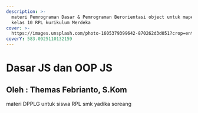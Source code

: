 ```yaml
---
description: >-
  materi Pemrograman Dasar & Pemrograman Berorientasi object untuk mapel DPPLG 1
  kelas 10 RPL kurikulum Merdeka
cover: >-
  https://images.unsplash.com/photo-1605379399642-870262d3d051?crop=entropy&cs=tinysrgb&fm=jpg&ixid=MnwxOTcwMjR8MHwxfHNlYXJjaHwzfHxwcm9ncmFtbWluZ3xlbnwwfHx8fDE2NTkzNjMyMzA&ixlib=rb-1.2.1&q=80
coverY: 583.0925110132159
---
```


# Dasar JS dan OOP JS

## Oleh : Themas Febrianto, S.Kom

materi DPPLG untuk siswa RPL smk yadika soreang
